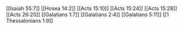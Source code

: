 [[Isaiah 55:7]]
[[Hosea 14:2]]
[[Acts 15:10]]
[[Acts 15:24]]
[[Acts 15:28]]
[[Acts 26:20]]
[[Galatians 1:7]]
[[Galatians 2:4]]
[[Galatians 5:11]]
[[1 Thessalonians 1:9]]
